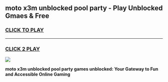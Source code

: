 
## moto x3m unblocked pool party - Play Unblocked Gmaes & Free
<h3>
<a href="https://news.freeplayer.one?title=moto_x3m_unblocked_pool_party&ref=16F">CLICK TO PLAY</a></h3>
<hr>

<h3>
<a href="https://news.freeplayer.one?title=moto_x3m_unblocked_pool_party&ref=16F">CLICK 2 PLAY</a>
  
</h3>

<a href="https://news.freeplayer.one?title=moto_x3m_unblocked_pool_party&ref=16F/"><img src="https://clearcache.store/games.png"></a>


**moto x3m unblocked pool party games unblocked: Your Gateway to Fun and Accessible Online Gaming**
